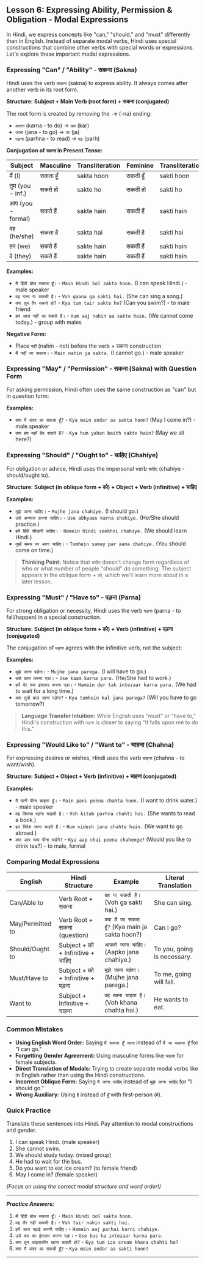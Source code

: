 ## Lesson 6: Expressing Ability, Permission & Obligation - Modal Expressions

In Hindi, we express concepts like "can," "should," and "must" differently than in English. Instead of separate modal verbs, Hindi uses special constructions that combine other verbs with special words or expressions. Let's explore these important modal expressions.

### Expressing "Can" / "Ability" - सकना (Sakna)

Hindi uses the verb `सकना` (sakna) to express ability. It always comes after another verb in its root form.

**Structure:** **Subject + Main Verb (root form) + सकना (conjugated)**

The root form is created by removing the `-ना` (-na) ending:
* `करना` (karna - to do) → `कर` (kar)
* `जाना` (jana - to go) → `जा` (ja)
* `पढ़ना` (parhna - to read) → `पढ़` (parh)

**Conjugation of `सकना` in Present Tense:**

| Subject | Masculine | Transliteration | Feminine | Transliteration |
|---------|-----------|----------------|----------|----------------|
| मैं (I) | सकता हूँ | sakta hoon | सकती हूँ | sakti hoon |
| तुम (you - inf.) | सकते हो | sakte ho | सकती हो | sakti ho |
| आप (you - formal) | सकते हैं | sakte hain | सकती हैं | sakti hain |
| वह (he/she) | सकता है | sakta hai | सकती है | sakti hai |
| हम (we) | सकते हैं | sakte hain | सकती हैं | sakti hain |
| वे (they) | सकते हैं | sakte hain | सकती हैं | sakti hain |

**Examples:**
* `मैं हिंदी बोल सकता हूँ।` - `Main Hindi bol sakta hoon.` (I can speak Hindi.) - male speaker
* `वह गाना गा सकती है।` - `Voh gaana ga sakti hai.` (She can sing a song.)
* `क्या तुम तैर सकते हो?` - `Kya tum tair sakte ho?` (Can you swim?) - to male friend
* `हम आज नहीं आ सकते हैं।` - `Hum aaj nahin aa sakte hain.` (We cannot come today.) - group with males

**Negative Form:**
* Place `नहीं` (nahin - not) before the verb + सकना construction.
* `मैं नहीं जा सकता।` - `Main nahin ja sakta.` (I cannot go.) - male speaker

### Expressing "May" / "Permission" - सकना (Sakna) with Question Form

For asking permission, Hindi often uses the same construction as "can" but in question form:

**Examples:**
* `क्या मैं अंदर आ सकता हूँ?` - `Kya main andar aa sakta hoon?` (May I come in?) - male speaker
* `क्या हम यहाँ बैठ सकते हैं?` - `Kya hum yahan baith sakte hain?` (May we sit here?)

### Expressing "Should" / "Ought to" - चाहिए (Chahiye)

For obligation or advice, Hindi uses the impersonal verb `चाहिए` (chahiye - should/ought to).

**Structure:** **Subject (in oblique form + को) + Object + Verb (infinitive) + चाहिए**

**Examples:**
* `मुझे जाना चाहिए।` - `Mujhe jana chahiye.` (I should go.)
* `उसे अभ्यास करना चाहिए।` - `Use abhyaas karna chahiye.` (He/She should practice.)
* `हमें हिंदी सीखनी चाहिए।` - `Hamein Hindi seekhni chahiye.` (We should learn Hindi.)
* `तुम्हें समय पर आना चाहिए।` - `Tumhein samay par aana chahiye.` (You should come on time.)

> **Thinking Point:** Notice that `चाहिए` doesn't change form regardless of who or what number of people "should" do something. The subject appears in the oblique form + `को`, which we'll learn more about in a later lesson.

### Expressing "Must" / "Have to" - पड़ना (Parna)

For strong obligation or necessity, Hindi uses the verb `पड़ना` (parna - to fall/happen) in a special construction.

**Structure:** **Subject (in oblique form + को) + Verb (infinitive) + पड़ना (conjugated)**

The conjugation of `पड़ना` agrees with the infinitive verb, not the subject:

**Examples:**
* `मुझे जाना पड़ेगा।` - `Mujhe jana parega.` (I will have to go.)
* `उसे काम करना पड़ा।` - `Use kaam karna para.` (He/She had to work.)
* `हमें देर तक इंतज़ार करना पड़ा।` - `Hamein der tak intezaar karna para.` (We had to wait for a long time.)
* `क्या तुम्हें कल जाना पड़ेगा?` - `Kya tumhein kal jana parega?` (Will you have to go tomorrow?)

> **Language Transfer Intuition:** While English uses "must" or "have to," Hindi's construction with `पड़ना` is closer to saying "It falls upon me to do this."

### Expressing "Would Like to" / "Want to" - चाहना (Chahna)

For expressing desires or wishes, Hindi uses the verb `चाहना` (chahna - to want/wish).

**Structure:** **Subject + Object + Verb (infinitive) + चाहना (conjugated)**

**Examples:**
* `मैं पानी पीना चाहता हूँ।` - `Main pani peena chahta hoon.` (I want to drink water.) - male speaker
* `वह किताब पढ़ना चाहती है।` - `Voh kitab parhna chahti hai.` (She wants to read a book.)
* `हम विदेश जाना चाहते हैं।` - `Hum videsh jana chahte hain.` (We want to go abroad.)
* `क्या आप चाय पीना चाहेंगे?` - `Kya aap chai peena chahenge?` (Would you like to drink tea?) - to male, formal

### Comparing Modal Expressions

| English | Hindi Structure | Example | Literal Translation |
|---------|----------------|---------|-------------------|
| Can/Able to | Verb Root + सकना | `वह गा सकती है।` (Voh ga sakti hai.) | She can sing. |
| May/Permitted to | Verb Root + सकना (question) | `क्या मैं जा सकता हूँ?` (Kya main ja sakta hoon?) | Can I go? |
| Should/Ought to | Subject + को + Infinitive + चाहिए | `आपको जाना चाहिए।` (Aapko jana chahiye.) | To you, going is necessary. |
| Must/Have to | Subject + को + Infinitive + पड़ना | `मुझे जाना पड़ेगा।` (Mujhe jana parega.) | To me, going will fall. |
| Want to | Subject + Infinitive + चाहना | `वह खाना चाहता है।` (Voh khana chahta hai.) | He wants to eat. |

### Common Mistakes

* **Using English Word Order:** Saying `मैं सकता हूँ जाना` instead of `मैं जा सकता हूँ` for "I can go."
* **Forgetting Gender Agreement:** Using masculine forms like `चाहता` for female subjects.
* **Direct Translation of Modals:** Trying to create separate modal verbs like in English rather than using the Hindi constructions.
* **Incorrect Oblique Form:** Saying `मैं जाना चाहिए` instead of `मुझे जाना चाहिए` for "I should go."
* **Wrong Auxiliary:** Using `है` instead of `हूँ` with first-person (`मैं`).

### Quick Practice

Translate these sentences into Hindi. Pay attention to modal constructions and gender.

1. I can speak Hindi. (male speaker)
2. She cannot swim.
3. We should study today. (mixed group)
4. He had to wait for the bus.
5. Do you want to eat ice cream? (to female friend)
6. May I come in? (female speaker)

*(Focus on using the correct modal structure and word order!)*

---
***Practice Answers:***

1. `मैं हिंदी बोल सकता हूँ।` - `Main Hindi bol sakta hoon.`
2. `वह तैर नहीं सकती है।` - `Voh tair nahin sakti hai.`
3. `हमें आज पढ़ाई करनी चाहिए।` - `Hamein aaj parhai karni chahiye.`
4. `उसे बस का इंतज़ार करना पड़ा।` - `Use bus ka intezaar karna para.`
5. `क्या तुम आइसक्रीम खाना चाहती हो?` - `Kya tum ice cream khana chahti ho?`
6. `क्या मैं अंदर आ सकती हूँ?` - `Kya main andar aa sakti hoon?`

---
